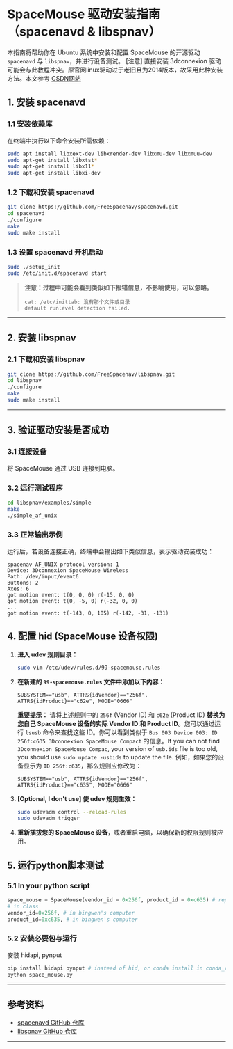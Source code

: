 
# SpaceMouse 驱动安装指南（spacenavd & libspnav）

本指南将帮助你在 Ubuntu 系统中安装和配置 SpaceMouse 的开源驱动 `spacenavd` 与 `libspnav`，并进行设备测试。 
[注意] 直接安装 3dconnexion 驱动可能会与此教程冲突。原官网linux驱动过于老旧且为2014版本，故采用此种安装方法。本文参考 [CSDN网站](https://blog.csdn.net/qq_40081208/article/details/137675822)

## 1. 安装 spacenavd

### 1.1 安装依赖库

在终端中执行以下命令安装所需依赖：

```bash
sudo apt install libxext-dev libxrender-dev libxmu-dev libxmuu-dev
sudo apt-get install libxtst*
sudo apt-get install libx11*
sudo apt-get install libxi-dev
```

### 1.2 下载和安装 spacenavd

```bash
git clone https://github.com/FreeSpacenav/spacenavd.git
cd spacenavd
./configure
make
sudo make install
```

### 1.3 设置 spacenavd 开机启动

```bash
sudo ./setup_init
sudo /etc/init.d/spacenavd start
```

> **注意：过程中可能会看到类似如下报错信息，不影响使用，可以忽略。**
>
> ```
> cat: /etc/inittab: 没有那个文件或目录
> default runlevel detection failed.
> ```

---

## 2. 安装 libspnav

### 2.1 下载和安装 libspnav

```bash
git clone https://github.com/FreeSpacenav/libspnav.git
cd libspnav
./configure
make
sudo make install
```

---

## 3. 验证驱动安装是否成功

### 3.1 连接设备

将 SpaceMouse 通过 USB 连接到电脑。

### 3.2 运行测试程序

```bash
cd libspnav/examples/simple
make
./simple_af_unix
```

### 3.3 正常输出示例

运行后，若设备连接正确，终端中会输出如下类似信息，表示驱动安装成功：

```
spacenav AF_UNIX protocol version: 1
Device: 3Dconnexion SpaceMouse Wireless
Path: /dev/input/event6
Buttons: 2
Axes: 6
got motion event: t(0, 0, 0) r(-15, 0, 0)
got motion event: t(0, -5, 0) r(-32, 0, 0)
...
got motion event: t(-143, 0, 105) r(-142, -31, -131)
```


## 4. 配置 hid (SpaceMouse 设备权限)

1.  **进入 udev 规则目录：**
    ```bash
    sudo vim /etc/udev/rules.d/99-spacemouse.rules
    ```

2.  **在新建的 `99-spacemouse.rules` 文件中添加以下内容：**
    ```udev
    SUBSYSTEM=="usb", ATTRS{idVendor}=="256f", ATTRS{idProduct}=="c62e", MODE="0666"
    ```
    **重要提示：**
    请将上述规则中的 `256f` (Vendor ID) 和 `c62e` (Product ID) **替换为您自己 SpaceMouse 设备的实际 Vendor ID 和 Product ID**。您可以通过运行 `lsusb` 命令来查找这些 ID。你可以看到类似于 `Bus 003 Device 003: ID 256f:c635 3Dconnexion SpaceMouse Compact` 的信息。If you can not find `3Dconnexion SpaceMouse Compac`, your version of `usb.ids` file is too old, you should use `sudo update -usbids` to update the file. 例如，如果您的设备显示为 `ID 256f:c635`，那么规则应修改为：
    ```udev
    SUBSYSTEM=="usb", ATTRS{idVendor}=="256f", ATTRS{idProduct}=="c635", MODE="0666"
    ```

3.  **[Optional, I don't use] 使 udev 规则生效：**
    ```bash
    sudo udevadm control --reload-rules
    sudo udevadm trigger
    ```

4.  **重新插拔您的 SpaceMouse 设备**，或者重启电脑，以确保新的权限规则被应用。


## 5. 运行python脚本测试

### 5.1 In your python script
```python
space_mouse = SpaceMouse(vendor_id = 0x256f, product_id = 0xc635) # replace it with your own id.
# in class
vendor_id=0x256f, # in bingwen's computer
product_id=0xc635, # in bingwen's computer
```

### 5.2 安装必要包与运行
安装 hidapi, pynput
```bash
pip install hidapi pynput # instead of hid, or conda install in conda_ros # sudo apt install libudev0, if you cant find libudev.so.0.
python space_mouse.py
```

---

## 参考资料

- [spacenavd GitHub 仓库](https://github.com/FreeSpacenav/spacenavd)
- [libspnav GitHub 仓库](https://github.com/FreeSpacenav/libspnav)

---
